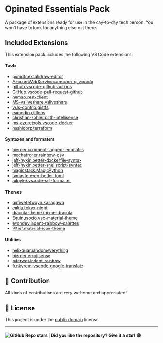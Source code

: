 # Opinated Essentials Pack

A package of extensions ready for use in the day-to-day tech person.
You won't have to look for anything else out there.

## Included Extensions

This extension pack includes the following VS Code extensions:

#### Tools

- [pomdtr.excalidraw-editor](https://marketplace.visualstudio.com/items?itemName=pomdtr.excalidraw-editor)
- [AmazonWebServices.amazon-q-vscode](https://marketplace.visualstudio.com/items?itemName=AmazonWebServices.amazon-q-vscode)
- [github.vscode-github-actions](https://marketplace.visualstudio.com/items?itemName=github.vscode-github-actions)
- [GitHub.vscode-pull-request-github](https://marketplace.visualstudio.com/items?itemName=GitHub.vscode-pull-request-github)
- [humao.rest-client](https://marketplace.visualstudio.com/items?itemName=humao.rest-client)
- [MS-vsliveshare.vsliveshare](https://marketplace.visualstudio.com/items?itemName=MS-vsliveshare.vsliveshare)
- [vsls-contrib.gistfs](https://marketplace.visualstudio.com/items?itemName=vsls-contrib.gistfs)
- [eamodio.gitllens](https://marketplace.visualstudio.com/items?itemName=eamodio.gitlens)
- [christian-kohler.path-intellisense](https://marketplace.visualstudio.com/items?itemName=christian-kohler.path-intellisense)
- [ms-azuretools.vscode-docker](https://marketplace.visualstudio.com/items?itemName=ms-azuretools.vscode-docker)
- [hashicorp.terraform](https://marketplace.visualstudio.com/items?itemName=hashicorp.terraform)

#### Syntaxes and formaters
- [bierner.comment-tagged-templates](https://marketplace.visualstudio.com/items?itemName=bierner.comment-tagged-templates)
- [mechatroner.rainbow-csv](https://marketplace.visualstudio.com/items?itemName=mechatroner.rainbow-csv)
- [jeff-hykin.better-dockerfile-syntax](https://marketplace.visualstudio.com/items?itemName=jeff-hykin.better-dockerfile-syntax)
- [jeff-hykin.better-shellscript-syntax](https://marketplace.visualstudio.com/items?itemName=jeff-hykin.better-shellscript-syntax)
- [magicstack.MagicPython](https://marketplace.visualstudio.com/items?itemName=magicstack.MagicPython)
- [tamasfe.even-better-toml](https://marketplace.visualstudio.com/items?itemName=tamasfe.even-better-toml)
- [adpyke.vscode-sql-formatter](https://marketplace.visualstudio.com/items?itemName=adpyke.vscode-sql-formatter)

#### Themes
- [qufiwefefwoyn.kanagawa](https://marketplace.visualstudio.com/items?itemName=qufiwefefwoyn.kanagawa)
- [enkia.tokyo-night](https://marketplace.visualstudio.com/items?itemName=enkia.tokyo-night)
- [dracula-theme.theme-dracula](https://marketplace.visualstudio.com/items?itemName=dracula-theme.theme-dracula)
- [Equinusocio.vsc-material-theme](https://marketplace.visualstudio.com/items?itemName=Equinusocio.vsc-material-theme)
- [evondev.indent-rainbow-palettes](https://marketplace.visualstudio.com/items?itemName=evondev.indent-rainbow-palettes)
- [PKief.material-icon-theme](https://marketplace.visualstudio.com/items?itemName=PKief.material-icon-theme)

#### Utilities
- [helixquar.randomeverything](https://marketplace.visualstudio.com/items?itemName=helixquar.randomeverything)
- [bierner.emojisense](https://marketplace.visualstudio.com/items?itemName=bierner.emojisense)
- [oderwat.indent-rainbow](https://marketplace.visualstudio.com/items?itemName=oderwat.indent-rainbow)
- [funkyremi.vscode-google-translate](https://marketplace.visualstudio.com/items?itemName=funkyremi.vscode-google-translate)


## 🤝 Contribution

All kinds of contributions are very welcome and appreciated!

## 📝 License

This project is under the [public domain](LICENSE.md) license.

---

<h4>  
  <img alt="GitHub Repo stars" src="https://img.shields.io/github/stars/andersonbosa/vsc_opinated_extension_packs?style=social">
  | Did you like the repository? Give it a star! 😁
</h4>
